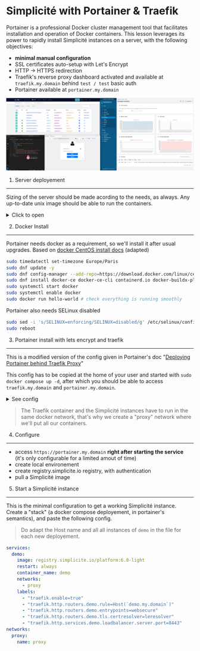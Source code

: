 Simplicité with Portainer & Traefik
====================================

Portainer is a professional Docker cluster management tool that facilitates installation and operation of Docker containers. This lesson leverages its power to rapidly install Simplicité instances on a server, with the following objectives:
- **minimal manual configuration**
- SSL certificates auto-setup with Let's Encrypt
- HTTP -> HTTPS redirection
- Traefik's reverse proxy dashboard activated and available at `traefik.my.domain` behind `test / test` basic auth
- Portainer available at `portainer.my.domain`

![portainer](portainer.png)

1) Server deployement
---------------------------

Sizing of the server should be made acording to the needs, as always. Any up-to-date unix image should be able to run the containers.

<details>
<summary>Click to open</summary>

- in this example, we chose a medium-sized server 
    - 2 vCores
    - 50GiB storage
    - 250Mbps bandwidth
- for the image, we chose almalinux 9

</details>

2) Docker Install
---------------------------

Portainer needs docker as a requirement, so we'll install it after usual upgrades. Based on [docker CentOS install docs](https://docs.docker.com/engine/install/centos/) (adapted)

```sh
sudo timedatectl set-timezone Europe/Paris
sudo dnf update -y
sudo dnf config-manager --add-repo=https://download.docker.com/linux/centos/docker-ce.repo
sudo dnf install docker-ce docker-ce-cli containerd.io docker-buildx-plugin docker-compose-plugin
sudo systemctl start docker
sudo systemctl enable docker
sudo docker run hello-world # check everything is running smoothly
```

Portainer also needs SELinux disabled

```sh
sudo sed -i 's/SELINUX=enforcing/SELINUX=disabled/g' /etc/selinux/config
sudo reboot
```

3) Portainer install with lets encrypt and traefik
---------------------------

This is a modified version of the config given in Portainer's doc "[Deploying Portainer behind Traefik Proxy](https://docs.portainer.io/advanced/reverse-proxy/traefik)"

This config has to be copied at the home of your user and started with `sudo docker compose up -d`, after which you should be able to access `traefik.my.domain` and `portainer.my.domain`.

<details>
<summary>See config</summary>

```yaml
services:
  traefik:
    container_name: traefik
    image: "traefik:latest"
    ports:
      - "80:80"
      - "443:443"
    networks:
      - proxy
    volumes:
      - "/var/run/docker.sock:/var/run/docker.sock:ro"
      - "./acme.json:/acme.json"
    command:
      - --api.insecure=true # to activate Traefik dashboard
      - --entrypoints.web.address=:80
      - --entrypoints.web.http.redirections.entrypoint.to=websecure
      - --entryPoints.web.http.redirections.entrypoint.scheme=https
      - --entrypoints.websecure.address=:443
      - --entrypoints.websecure.asdefault=true
      - --log.level=INFO
      - --accesslog=true
      - --providers.docker
      - --providers.docker.network=proxy
      - --providers.docker.exposedByDefault=false
      - --certificatesresolvers.leresolver.acme.httpchallenge=true
      - --certificatesresolvers.leresolver.acme.email=mail@my.domain #email for the generation of SSL certificates with Let's Encrypt. 
      - --certificatesresolvers.leresolver.acme.storage=./acme.json
      - --certificatesresolvers.leresolver.acme.httpchallenge.entrypoint=web
    labels:
      - traefik.enable=true
      - traefik.http.routers.mydashboard.rule=Host(`traefik.my.domain`) # adapt domain
      - traefik.http.routers.mydashboard.tls.certresolver=leresolver
      - traefik.http.routers.mydashboard.entrypoints=websecure
      - traefik.http.routers.mydashboard.service=api@internal
      - traefik.http.routers.mydashboard.middlewares=myauth
      - traefik.http.middlewares.myauth.basicauth.users=test:$$apr1$$H6uskkkW$$IgXLP6ewTrSuBkTrqE8wj/ # adapt basic auth
  portainer:
    image: portainer/portainer-ce:latest
    command: -H unix:///var/run/docker.sock
    restart: always
    networks:
      - proxy
    volumes:
      - /var/run/docker.sock:/var/run/docker.sock
      - portainer_data:/data
    labels:
      # Frontend
      - "traefik.enable=true"
      - "traefik.http.routers.frontend.rule=Host(`portainer.my.domain`)" # adapt domain
      - "traefik.http.routers.frontend.entrypoints=websecure"
      - "traefik.http.services.frontend.loadbalancer.server.port=9000"
      - "traefik.http.routers.frontend.service=frontend"
      - "traefik.http.routers.frontend.tls.certresolver=leresolver"
      # Edge
      - "traefik.http.routers.edge.rule=Host(`edge.my.domain`)" # adapt domain
      - "traefik.http.routers.edge.entrypoints=websecure"
      - "traefik.http.services.edge.loadbalancer.server.port=8000"
      - "traefik.http.routers.edge.service=edge"
      - "traefik.http.routers.edge.tls.certresolver=leresolver"
networks:
  proxy:
    name: proxy
volumes:
  portainer_data:
```

</details>

> The Traefik container and the Simplicité instances have to run in the same docker network, that's why we create a "proxy" network where we'll put all our containers.

4) Configure
---------------------------

- access `https://portainer.my.domain` **right after starting the service** (it's only configurable for a limited amout of time)
- create local environement
- create registry.simplicite.io registry, with authentication
- pull a Simplicité image

5) Start a Simplicité instance
---------------------------

This is the minimal configuration to get a working Simplicité instance. Create a "stack" (a docker compose deployement, in portainer's semantics), and paste the following config. 

> Do adapt the Host name and all all instances of `demo` in the file for each new deployement.

```yaml
services:
  demo:
    image: registry.simplicite.io/platform:6.0-light
    restart: always
    container_name: demo
    networks:
      - proxy
    labels:
      - "traefik.enable=true"
      - "traefik.http.routers.demo.rule=Host(`demo.my.domain`)"
      - "traefik.http.routers.demo.entrypoints=websecure"
      - "traefik.http.routers.demo.tls.certresolver=leresolver"
      - "traefik.http.services.demo.loadbalancer.server.port=8443"
networks:
  proxy:
    name: proxy
```